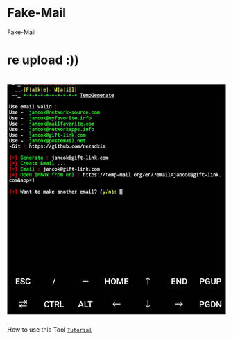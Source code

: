 # Fake-Mail
Fake-Mail
# re upload :))
# ![screnshoot](ss.jpg)


How to use this Tool [`Tutorial`](https://noyads.net/FakeMail)
